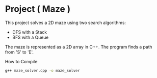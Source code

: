 #  Project ( Maze )

This project solves a 2D maze using two search algorithms:

- DFS with a Stack
- BFS with a Queue

The maze is represented as a 2D array in C++. The program finds a path from 'S' to 'E'.

 How to Compile

```bash
g++ maze_solver.cpp -o maze_solver
